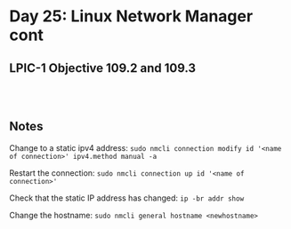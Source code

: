 # Day 25: Linux Network Manager cont

## LPIC-1 Objective 109.2 and 109.3
<br></br>

## Notes

Change to a static ipv4 address: `sudo nmcli connection modify id '<name of connection>' ipv4.method manual -a`

Restart the connection: `sudo nmcli connection up id '<name of connection>'`

Check that the static IP address has changed: `ip -br addr show`

Change the hostname: `sudo nmcli general hostname <newhostname>`
